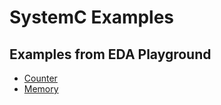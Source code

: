 # SystemC Examples

## Examples from EDA Playground
- [Counter](https://www.edaplayground.com/x/3cf)
- [Memory](https://www.edaplayground.com/x/56Q4)